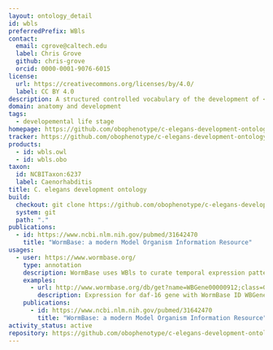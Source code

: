 ```yaml
---
layout: ontology_detail
id: wbls
preferredPrefix: WBls
contact:
  email: cgrove@caltech.edu
  label: Chris Grove
  github: chris-grove
  orcid: 0000-0001-9076-6015
license:
  url: https://creativecommons.org/licenses/by/4.0/
  label: CC BY 4.0
description: A structured controlled vocabulary of the development of <i>Caenorhabditis elegans</i>.
domain: anatomy and development
tags:
  - developemental life stage
homepage: https://github.com/obophenotype/c-elegans-development-ontology
tracker: https://github.com/obophenotype/c-elegans-development-ontology/issues
products:
  - id: wbls.owl
  - id: wbls.obo
taxon:
  id: NCBITaxon:6237
  label: Caenorhabditis
title: C. elegans development ontology
build:
  checkout: git clone https://github.com/obophenotype/c-elegans-development-ontology.git
  system: git
  path: "."
publications:
  - id: https://www.ncbi.nlm.nih.gov/pubmed/31642470
    title: "WormBase: a modern Model Organism Information Resource"
usages:
  - user: https://www.wormbase.org/
    type: annotation
    description: WormBase uses WBls to curate temporal expression patterns, and to allow search and indexing on the WormBase site
    examples:
      - url: http://www.wormbase.org/db/get?name=WBGene00000912;class=Gene;widget=expression
        description: Expression for daf-16 gene with WormBase ID WBGene00000912.
    publications:
      - id: https://www.ncbi.nlm.nih.gov/pubmed/31642470
        title: "WormBase: a modern Model Organism Information Resource"
activity_status: active
repository: https://github.com/obophenotype/c-elegans-development-ontology
---
```

